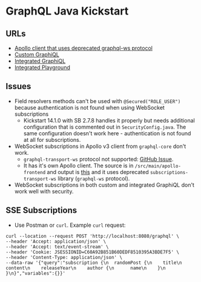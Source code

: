 # GraphQL Java Kickstart

## URLs

* [Apollo client that uses deprecated graphql-ws protocol](http://localhost:8080/apollo/index.html)
* [Custom GraphiQL](http://localhost:8080/custom-graphiql.html)
* [Integrated GraphiQL](http://localhost:8080/graphiql)
* [Integrated Playground](http://localhost:8080/playground)

## Issues

* Field resolvers methods can't be used with `@Secured("ROLE_USER")` because authentication is not found when using WebSocket subscriptions
	- Kickstart 14.1.0 with SB 2.7.8 handles it properly but needs additional configuration that is commented out in `SecurityConfig.java`. The same configuration doesn't work here - authentication is not found at all for subscriptions.
* WebSocket subscriptions in Apollo v3 client from `graphql-core` don't work.
	- `graphql-transport-ws` protocol not supported: [GitHub Issue](https://github.com/graphql-java-kickstart/graphql-java-servlet/issues/455).
	- It has it's own Apollo client. The source is in `/src/main/apollo-frontend` and output is [this](http://localhost:8080/apollo/index.html) and it uses deprecated `subscriptions-transport-ws` library (`graphql-ws` protocol).
* WebSocket subscriptions in both custom and integrated GraphiQL don't work well with security.

## SSE Subscriptions

* Use Postman or `curl`. Example `curl` request:

```
curl --location --request POST 'http://localhost:8080/graphql' \
--header 'Accept: application/json' \
--header 'Accept: text/event-stream' \
--header 'Cookie: JSESSIONID=C60A92B851B60DEDF8510395A3BDE7F5' \
--header 'Content-Type: application/json' \
--data-raw '{"query":"subscription {\n  randomPost {\n    title\n    content\n    releaseYear\n    author {\n      name\n    }\n  }\n}","variables":{}}'
```